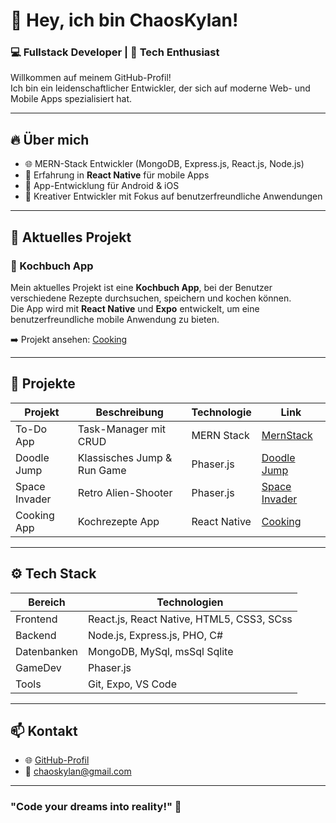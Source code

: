 # 👋 Hey, ich bin ChaosKylan!

### 💻 Fullstack Developer  | 🚀 Tech Enthusiast

Willkommen auf meinem GitHub-Profil!  
Ich bin ein leidenschaftlicher Entwickler, der sich auf moderne Web- und Mobile Apps spezialisiert hat.

---

## 🔥 Über mich

- 🌐 MERN-Stack Entwickler (MongoDB, Express.js, React.js, Node.js)
- 💪 Erfahrung in **React Native** für mobile Apps
- 📱 App-Entwicklung für Android & iOS
- 🎨 Kreativer Entwickler mit Fokus auf benutzerfreundliche Anwendungen

---

## 🌟 Aktuelles Projekt

### 📱 Kochbuch App
Mein aktuelles Projekt ist eine **Kochbuch App**, bei der Benutzer verschiedene Rezepte durchsuchen, speichern und kochen können.  
Die App wird mit **React Native** und **Expo** entwickelt, um eine benutzerfreundliche mobile Anwendung zu bieten.

➡️ Projekt ansehen: [Cooking](https://github.com/ChaosKylan/Cooking)

---

## 📌 Projekte

| Projekt        | Beschreibung               | Technologie           | Link                        |
|---------------|----------------------------|----------------------|-----------------------------|
| To-Do App     | Task-Manager mit CRUD      | MERN Stack          | [MernStack](https://github.com/ChaosKylan/MernStack) |
| Doodle Jump   | Klassisches Jump & Run Game | Phaser.js          | [Doodle Jump](https://github.com/ChaosKylan/doodle_jump) |
| Space Invader | Retro Alien-Shooter        | Phaser.js          | [Space Invader](https://github.com/ChaosKylan/space_invader) |
| Cooking App   | Kochrezepte App           | React Native       | [Cooking](https://github.com/ChaosKylan/Cooking) |

---

## ⚙️ Tech Stack

| Bereich       | Technologien                  |
|--------------|-------------------------------|
| Frontend     | React.js, React Native, HTML5, CSS3, SCss |
| Backend      | Node.js, Express.js, PHO, C#          |
| Datenbanken  | MongoDB, MySql, msSql Sqlite           |
| GameDev      | Phaser.js                   |
| Tools        | Git, Expo, VS Code   |

---

## 📫 Kontakt

- 🌐 [GitHub-Profil](https://github.com/ChaosKylan)
- 📧 chaoskylan@gmail.com

---

### "Code your dreams into reality!" 🚀
